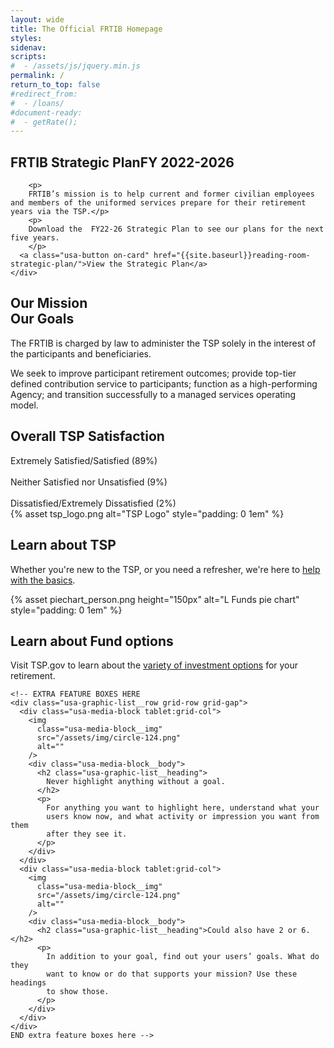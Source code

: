 ```yaml
---
layout: wide
title: The Official FRTIB Homepage
styles:
sidenav:
scripts:
#  - /assets/js/jquery.min.js
permalink: /
return_to_top: false
#redirect_from:
#  - /loans/
#document-ready:
#  - getRate();
---
```


<div class="usa-grid-full">
<main id="main-content">
<section class="usa-hero" aria-label="Introduction">
  <div class="grid-container">
    <div class="usa-hero__callout">
      <h1 class="usa-hero__heading">
        <span class="usa-hero__heading--alt">FRTIB Strategic Plan</span>FY 2022-2026
      </h1>

        <p>
        FRTIB’s mission is to help current and former civilian employees and members of the uniformed services prepare for their retirement years via the TSP.</p>
        <p>
        Download the  FY22-26 Strategic Plan to see our plans for the next five years.
        </p>
      <a class="usa-button on-card" href="{{site.baseurl}}reading-room-strategic-plan/">View the Strategic Plan</a>
    </div>
  </div>
</section>

<section class="grid-container usa-section">
  <div class="grid-row grid-gap">
    <div class="tablet:grid-col-4">
      <h2 class="font-heading-xl margin-top-0 tablet:margin-bottom-0">
        Our Mission
        <br>
        Our Goals
      </h2>
    </div>
    <div class="tablet:grid-col-8 usa-prose">
      <p>
        The FRTIB is charged by law to administer the TSP solely in the interest of the participants and beneficiaries.
      </p>
      <p>
      We seek to improve participant retirement outcomes; provide top-tier defined contribution service to participants; function as a high-performing Agency; and transition successfully to a managed services operating model.  
      </p>
    </div>
  </div>
</section>

  <!--THIS IS BARCHART -->

  <section class="grid-container usa-section">
    <div class="grid-row grid-gap">
      <div class="tablet:grid-col-4">
        <h2 class="font-heading-xl margin-top-0 tablet:margin-bottom-0">
        Overall TSP Satisfaction
        </h2>
      </div>
      <div class="tablet:grid-col-8 usa-prose">
        <section class="bar-graph bar-graph-horizontal bar-graph-one">
         <div class="left-border-thick-line">
          <div class="bar-one">
            <span class="descr">Extremely Satisfied/Satisfied (89%)</span>
            <br clear="all">
            <div class="bar" data-percentage="89%"></div>
          </div>
          <br clear="all">
          <div class="bar-two">
            <span class="descr">Neither Satisfied nor Unsatisfied (9%)</span>
            <br clear="all">
            <div class="bar" data-percentage="9%"></div>
          </div>
          <br clear="all">
          <div class="bar-three">
            <span class="descr">Dissatisfied/Extremely Dissatisfied (2%)</span>
            <br clear="all">
            <div class="bar" data-percentage="0%"></div>
          </div>
         </div>
        </section>
      </div>
    </div>
  </section>

<!--END BARCHART-->


<section class="usa-graphic-list usa-section usa-section--dark">
  <div class="grid-container">
    <div class="usa-graphic-list__row grid-row grid-gap">
      <div class="usa-media-block tablet:grid-col">
        {% asset tsp_logo.png alt="TSP Logo" style="padding: 0 1em" %}
        <div class="usa-media-block__body">
          <h2 class="usa-graphic-list__heading">
            Learn about TSP
          </h2>
          <p>
            Whether you're new to the TSP, or you need a refresher, we're here to <a href="https://www.tsp.gov" target="_blank">help with the basics</a>.
          </p>
        </div>
      </div>
      <div class="usa-media-block tablet:grid-col">
      {% asset piechart_person.png height="150px" alt="L Funds pie chart" style="padding: 0 1em" %}
        <div class="usa-media-block__body">
          <h2 class="usa-graphic-list__heading">
            Learn about Fund options
          </h2>
          <p>
            Visit TSP.gov to learn about the <a href="https://www.tsp.gov/how-to-invest/" target="_blank">variety of investment options</a> for your retirement.
          </p>
        </div>
      </div>
    </div>

    <!-- EXTRA FEATURE BOXES HERE
    <div class="usa-graphic-list__row grid-row grid-gap">
      <div class="usa-media-block tablet:grid-col">
        <img
          class="usa-media-block__img"
          src="/assets/img/circle-124.png"
          alt=""
        />
        <div class="usa-media-block__body">
          <h2 class="usa-graphic-list__heading">
            Never highlight anything without a goal.
          </h2>
          <p>
            For anything you want to highlight here, understand what your
            users know now, and what activity or impression you want from them
            after they see it.
          </p>
        </div>
      </div>
      <div class="usa-media-block tablet:grid-col">
        <img
          class="usa-media-block__img"
          src="/assets/img/circle-124.png"
          alt=""
        />
        <div class="usa-media-block__body">
          <h2 class="usa-graphic-list__heading">Could also have 2 or 6.</h2>
          <p>
            In addition to your goal, find out your users’ goals. What do they
            want to know or do that supports your mission? Use these headings
            to show those.
          </p>
        </div>
      </div>
    </div>
    END extra feature boxes here -->
  </div>
</section>


</main>
</div>


<!-- CONTENT END -->
